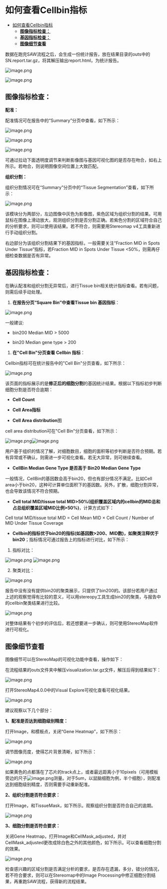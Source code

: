 # 如何查看Cellbin指标

- [如何查看Cellbin指标](#如何查看cellbin指标)
  - [**图像指标检查：**](#图像指标检查)
  - [**基因指标检查：**](#基因指标检查)
  - [**图像细节查看**](#图像细节查看)

数据在跑完SAW流程之后，会生成一份统计报告，放在结果目录的outs中的SN.report.tar.gz，将其解压输出report.html，为统计报告。

![image.png](https://alidocs.oss-cn-zhangjiakou.aliyuncs.com/res/meonaA4QW1PjnXxj/img/20e59f76-9deb-474c-a49e-92e958a0b1f6.png)

![image.png](https://alidocs.oss-cn-zhangjiakou.aliyuncs.com/res/meonaA4QW1PjnXxj/img/659859e1-2017-493f-ac02-0ab3cfade4c1.png)

## **图像指标检查：**

**配准：**

配准情况可在报告中的“Summary”分页中查看，如下所示：

![image.png](https://alidocs.oss-cn-zhangjiakou.aliyuncs.com/res/meonaA4QW1PjnXxj/img/aed165d7-5e54-4fe8-93a0-7e71adee9b18.png)

![image.png](https://alidocs.oss-cn-zhangjiakou.aliyuncs.com/res/meonaA4QW1PjnXxj/img/0b3c608c-be1c-48dc-968e-3e8ddae9e8a8.png)

![image.png](https://alidocs.oss-cn-zhangjiakou.aliyuncs.com/res/meonaA4QW1PjnXxj/img/baf123d9-cc06-48f1-9fbf-8853667b155b.png)

可通过拉动下面透明度调节来判断影像图与基因可视化图的是否存在吻合，如右上所示。若吻合，则说明图像空间位置上大致匹配。

**组织分割：**

组织分割情况可在“Summary”分页中的“Tissue Segmentation”查看，如下所示：

![image.png](https://alidocs.oss-cn-zhangjiakou.aliyuncs.com/res/meonaA4QW1PjnXxj/img/abe4a815-8cb5-40d5-93b9-3e24cd21f614.png)

该模块分为两部分，左边图像中灰色为影像图，紫色区域为组织分割的结果。可用鼠标在图像上滑动放大，观测组织分割是否分割正确。若紫色分割的区域符合自己的分析要求，则可以使用该结果。若不符合，则需要用Stereomap v4工具重新进行手动组织分割。

右边部分为该组织分割结果下的基因指标，一般需要关注“Fraction MID in Spots Under Tissue”指标，若Fraction MID in Spots Under Tissue <50%，则需再仔细检查数据是否有异常。

## **基因指标检查：**

在确认配准和组织分割无异常后，进行Tissue bin相关统计指标查看。若有问题，则需后续手动处理。

1.  **在报告分页“Square Bin”中查看Tissue bin 基因指标**：
    

![image.png](https://alidocs.oss-cn-zhangjiakou.aliyuncs.com/res/meonaA4QW1PjnXxj/img/8166da25-9734-47b1-b306-12f2fc524f6a.png)

一般建议:

*   bin200 Median MID > 5000
    
*   bin20 Median gene type > 200
    

1.  **在"Cell Bin"分页查看 Cellbin 指标**：
    

Cellbin指标可在统计报告中的"Cell Bin"分页查看，如下所示：

![image.png](https://alidocs.oss-cn-zhangjiakou.aliyuncs.com/res/meonaA4QW1PjnXxj/img/7ba1d1e4-e3c6-4851-b966-ca2c079cc3ba.png)

该页面的指标展示的是**修正后的细胞分割**的基因统计结果。根据以下指标初步判断细胞分割是否符合逾期：

*   **Cell Count**
    
*   **Cell Area指标**
    
*   **Cell Area distribution**图
    

cell area distribution可在"Cell Bin"分页查看，如下所示：

![image.png](https://alidocs.oss-cn-zhangjiakou.aliyuncs.com/res/meonaA4QW1PjnXxj/img/e21fe9b6-d550-4bc4-be44-844b1d427a3d.png)![image.png](https://alidocs.oss-cn-zhangjiakou.aliyuncs.com/res/meonaA4QW1PjnXxj/img/13bf57c5-8ce1-4ff5-84ae-635151ac672d.png)

用户基于组织的情况了解，对细胞数目，细胞的面积等初步判断是否符合预期。若有异常或不确认，则需进一步可视化查看。若无大异常，则可继续查看。

*   **CellBin Median Gene Type 是否高于 Bin20 Median Gene Type**
    

一般情况，CellBin的基因数会高于bin20，但也有部分情况不满足。比如Cell area小于bin20，这种可计算单位面积下的基因数。另外，扩散，细胞分割异常，也会导致该情况不符合预期。

*   **Cell total MID/tissue total MID>50%(组织覆盖区域内的cellbin的MID总和占总组织覆盖区域MID比例>50%)**，计算方式如下：
    

Cell total MID/tissue total MID = Cell Mean MID × Cell Count / Number of MID Under Tissue Coverage

*   **Cellbin的指标优于bin20的指标(如基因数>200、MID数)，如聚类注释优于bin20**；指标情况可通过报告上的指标进行对比，如下所示：
    

1.  指标对比：
    

![image.png](https://alidocs.oss-cn-zhangjiakou.aliyuncs.com/res/meonaA4QW1PjnXxj/img/07e60501-d656-4243-a199-fd0ad747b689.png) ![image.png](https://alidocs.oss-cn-zhangjiakou.aliyuncs.com/res/meonaA4QW1PjnXxj/img/6dd29ea5-544c-4413-8beb-4c2d549229d5.png)

2.  聚类对比：
    

![image.png](https://alidocs.oss-cn-zhangjiakou.aliyuncs.com/res/meonaA4QW1PjnXxj/img/cd2dab67-559d-419f-95eb-5af8382da324.png)

报告中没有没有提供bin20的聚类展示，只提供了bin200的。该部分若用户通过上述的观察觉得有比较的意义，可以用stereopy工具生成bin20的聚类，与报告中的cellbin聚类结果进行比较。

![image.png](https://alidocs.oss-cn-zhangjiakou.aliyuncs.com/res/meonaA4QW1PjnXxj/img/c002cdeb-aef8-40f3-aaff-597906670853.png)

对整体结果有个初步的评估后，若还想要进一步确认，则可使用StereoMap软件进行可视化。

## **图像细节查看**

图像细节可以在StereoMap的可视化功能中查看，操作如下：

在流程结果的outs文件夹中解压visualization.tar.gz文件，解压后得到结果如下：

![image.png](https://alidocs.oss-cn-zhangjiakou.aliyuncs.com/res/meonaA4QW1PjnXxj/img/7a1a25a0-4c29-4136-9c99-561baf1830d4.png)

打开StereoMap4.0.0中的Visual Explore可视化查看可视化结果。

![image.png](https://alidocs.oss-cn-zhangjiakou.aliyuncs.com/res/meonaA4QW1PjnXxj/img/b3c65286-9f00-4956-9cca-5920a0b5bc6b.png)

建议观察以下几个部分：

**1、配准是否达到细胞级别精度：**

打开Image，和模板点，关闭“Gene Heatmap”，如下所示：

![image.png](https://alidocs.oss-cn-zhangjiakou.aliyuncs.com/res/meonaA4QW1PjnXxj/img/344ef670-f64b-42e7-9bbc-22ee69317759.png)

调节图像亮度，使得芯片背景清晰，如下所示：

![image.png](https://alidocs.oss-cn-zhangjiakou.aliyuncs.com/res/meonaA4QW1PjnXxj/img/6ddccbca-7059-4060-806a-a91cfaf61374.png)

如果黄色的点都落在了芯片的track点上，或者最远距离小于10pixels（可用模板旁边的尺子![image.png](https://alidocs.oss-cn-zhangjiakou.aliyuncs.com/res/meonaA4QW1PjnXxj/img/f6e5896a-8fb1-467c-a353-30d4f999a161.png)测量。对于5um，以鼠脑细胞为例，半个细胞），则配准达到细胞级别精度，否则需要手动重新配准。

**2、组织分割是否符合要求：**

打开Image，和TissueMask，如下所示。观察组织分割是否符合自己的逾期。

![image.png](https://alidocs.oss-cn-zhangjiakou.aliyuncs.com/res/meonaA4QW1PjnXxj/img/b9f99b7d-c9c9-4ea7-9365-7a7c5d3cb280.png)

**3、细胞分割是否符合要求：**

关闭Gene Heatmap，打开Image和CellMask\_adjusted，并对CellMask\_adjusted更改成除白色之外的其他颜色，如下所示。可以查看细胞分割的效果。

![image.png](https://alidocs.oss-cn-zhangjiakou.aliyuncs.com/res/meonaA4QW1PjnXxj/img/c4169922-e469-46f5-b93f-7590385edc82.png)

检查感兴趣的区域分割是否满足分析的要求，是否存在遗漏，多分，错分的情况，若不符合要求，则可以在Stereomap中的Image Processing中修正细胞分割结果，再重跑SAW流程，获得新的流程结果。